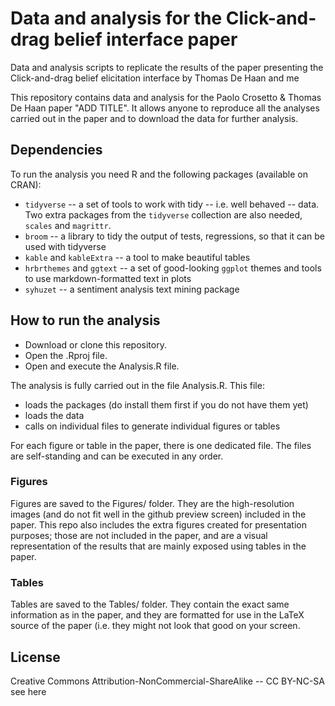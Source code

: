 # Data and analysis for the Click-and-drag belief interface paper


Data and analysis scripts to replicate the results of the paper presenting the Click-and-drag belief elicitation interface by Thomas De Haan and me

This repository contains data and analysis for the Paolo Crosetto & Thomas De Haan paper "ADD TITLE". It allows anyone to reproduce all the analyses carried out in the paper and to download the data for further analysis.

## Dependencies
To run the analysis you need R and the following packages (available on CRAN):

- `tidyverse` -- a set of tools to work with tidy -- i.e. well behaved -- data. Two extra packages from the `tidyverse` collection are also needed, `scales` and `magrittr`.
- `broom` -- a library to tidy the output of tests, regressions, so that it can be used with tidyverse
- `kable` and `kableExtra` -- a tool to make beautiful tables
- `hrbrthemes` and `ggtext` -- a set of good-looking `ggplot` themes and tools to use markdown-formatted text in plots
- `syhuzet` -- a sentiment analysis text mining package

## How to run the analysis

- Download or clone this repository.
- Open the .Rproj file.
- Open and execute the Analysis.R file.

The analysis is fully carried out in the file Analysis.R. This file:

- loads the packages (do install them first if you do not have them yet)
- loads the data
- calls on individual files to generate individual figures or tables

For each figure or table in the paper, there is one dedicated file. The files are self-standing and can be executed in any order.

### Figures
Figures are saved to the Figures/ folder. They are the high-resolution images (and do not fit well in the github preview screen) included in the paper. This repo also includes the extra figures created for presentation purposes; those are not included in the paper, and are a visual representation of the results that are mainly exposed using tables in the paper. 

### Tables
Tables are saved to the Tables/ folder. They contain the exact same information as in the paper, and they are formatted for use in the LaTeX source of the paper (i.e. they might not look that good on your screen. 

## License

Creative Commons Attribution-NonCommercial-ShareAlike -- CC BY-NC-SA see here
